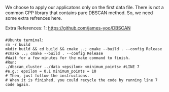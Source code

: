 We choose to apply our applicatons only on the first data file.
There is not a common CPP library that contains pure DBSCAN method. So, we need 
some extra refrences here.

Extra References:
1: https://github.com/james-yoo/DBSCAN


###
```
#Ubuntu terminal:
rm -r build
mkdir build && cd build && cmake ..; cmake --build . --config Release
#cmake ..; cmake --build . --config Release
#Wait for a few minutes for the make command to finish.
#Run:
./dbscan_cluster ../data <epsilon> <minimum_points> #LINE 7
#e.g.: epsilon = 0.1 minimum_points = 10
# Then, just follow the instructions.
# When it is finished, you could recycle the code by running line 7 code again.
```

